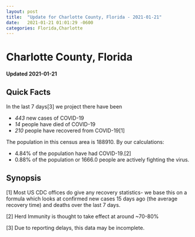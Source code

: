 ```yaml
---
layout: post
title:  "Update for Charlotte County, Florida - 2021-01-21"
date:   2021-01-21 01:01:29 -0600
categories: Florida,Charlotte
---
```


# Charlotte County, Florida
#### Updated 2021-01-21

## Quick Facts

In the last 7 days[3] we project there have been
- *443* new cases of COVID-19
- *14* people have died of COVID-19
- *210* people have recovered from COVID-19[1]

The population in this census area is 188910. By our calculations:
- 4.84% of the population have had COVID-19.[2]
- 0.88% of the population or 1666.0 people are actively fighting the virus.

## Synopsis




[1] Most US CDC offices do give any recovery statistics- we base this on a formula which looks at confirmed new cases
15 days ago (the average recovery time) and deaths over the last 7 days.

[2] Herd Immunity is thought to take effect at around ~70-80%

[3] Due to reporting delays, this data may be incomplete.
 
    